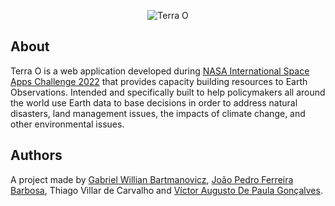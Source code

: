 <p align="center">
  <img alt="Terra O" src="https://user-images.githubusercontent.com/79005271/193409495-adea02d5-c48b-44a6-998c-18cdd992a719.png">
</p>

## About

Terra O is a web application developed during [NASA International Space Apps Challenge 2022](https://www.spaceappschallenge.org/) that provides capacity building resources to Earth Observations. Intended and specifically built to help policymakers all around the world use Earth data to base decisions in order to address natural disasters, land management issues, the impacts of climate change, and other environmental issues.

## Authors

A project made by [Gabriel Willian Bartmanovicz](https://github.com/obielwb), [João Pedro Ferreira Barbosa](https://github.com/ojpbarbosa), Thiago Villar de Carvalho and [Víctor Augusto De Paula Gonçalves](https://github.com/VauP).
